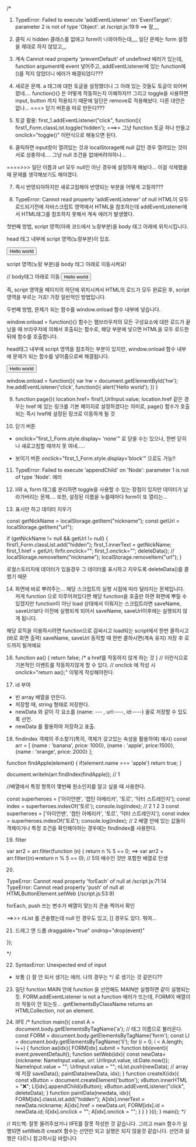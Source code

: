 /*
1. TypeError: Failed to execute 'addEventListener' on 'EventTarget': parameter 2 is not of type 'Object'.
    at /script.js:19:9
==> 잘,,,,

2. 클릭 시 hidden 클래스를 없애고 form이 나와야하는데,,,, 일단 문제는 form 설정을 제대로 하지 않았고,,,

3. 계속 Cannot read property 'preventDefault' of undefined 에러가 있는데,
function argument에 event 넣어주고, addEventListener에 있는 function에 ()를 적지 않았더니 에러가 해결되었다???

4. 새로운 문제. a 태그에 대한 토글을 설정했더니 그 아래 있는 것들도 토글이 되어버렸네....
function(){} 은 어떻게 작동하는지 이해하자!!! 
그리고 toggle을 사용하면 input, button 까지 적용되기 때문에 일단은 remove로 적용해놨다. 다른 대안은 없나... ===> 닫기 버튼을 따로 만든다???

5. 토글 활용: first_1.addEventListener("click", function(){
  first1_Form.classList.toggle('hidden');
===>> 그냥 function 토글 하나 만들고 onclick="toggle()" 이런식으로 해놓으면 된다. 

6. 클릭하면 input창이 열려있는 것과 localStorage에 null 값인 경우 열려있는 것이 서로 상충하네.... 그냥 null 조건을 없애버려야하나... 

====>>> 일단 이름과 url 모두 null인 아닌 경우에 설정하게 해놨다... 이걸 삭제했을 때 문제를 생각해보기도 해야겠다. 

7. 즉시 반영되야하지만 새로고침해야 반영되는 부분을 어떻게 고칠까???


8. TypeError: Cannot read property 'addEventListener' of null
HTML이 모두 로드되기전에 자바스크립트 영역에서 HTML을 참조하는데 addEventListener에서 HTML태그를 참조하지 못해서 계속 에러가 발생했다.

첫번째 방법, script 영역(아래 코드에서 노랑부분)을 body 태그 아래에 위치시킵니다.

head 태그 내부에 script 영역(노랑부분)이 있죠.
<!DOCTYPE html> <html> <head> <script src="myscript.js"></script> </head> <body> <input type="button" id="hw" value="Hello world" /> </body> </html>
script 영역(노랑 부분)을 body 태그 아래로 이동시켜요!

<!DOCTYPE html> <html> <head> // body태그 아래로 이동 </head> <body> <input type="button" id="hw" value="Hello world" /> </body> <script src="myscript.js"></script> </html>
즉, script 영역을 페이지의 하단에 위치시켜서 HTML의 로드가 모두 완료된 후, script 영역을 부르는 거죠!
가장 일반적인 방법입니다.

두번째 방법, 문제가 되는 함수를 window.onload 함수 내부에 넣습니다.

window.onload = function(){} 함수는 웹브라우저의 모든 구성요소에 대한 로드가 끝났을 때 브라우저에 의해서 호출되는 함수로,
해당 부분에 넣으면 HTML을 모두 로드한 뒤에 함수를 호출합니다. 

head태그 내부에 script 영역을 참조하는 부분이 있지만, window.onload 함수 내부에 문제가 되는 함수를 넣어줌으로써 해결됩니다.

<!DOCTYPE html> <html> <head> <script src="script2.js"></script> </head> <body> <input type="button" id="hw" value="Hello world" /> </body> </html>

window.onload = function(){ var hw = document.getElementById('hw'); hw.addEventListener('click', function(){ alert('Hello world'); }) }

9. function page(){
  location.href= first1_UrlInput.value;
location.href 같은 경우는 href 에 있는 링크를 기본 페이지로 설정하겠다는 의미로, page() 함수가 호출되는 즉시 href에 설정된 링크로 이동하게 될 것

10. 닫기 버튼
- onclick="first_1_Form.style.display= 'none'" 로 닫을 수는 있으나, 한번 닫히나 새로고침할 때까지 못 여네.....

+ 보이기 버튼
onclick="first_1_Form.style.display='block'" 으로도 가능!!

11. TypeError: Failed to execute 'appendChild' on 'Node': parameter 1 is not of type 'Node'. 에러

12. li와 a, form 태그를 분리하면 toggle을 사용할 수 있는 장점이 있지만 데이터가 날라가버리는 문제.... 또한, 설정된 이름을 누를때마다 form이 또 열리는...
 
13. 표시만 하고 데이터 지우기

const getNickName = localStorage.getItem("nickname");
const getUrl = localStorage.getItem("url");

if (getNickName != null && getUrl != null) {
  first1_Form.classList.add("hidden");
  first_1.innerText = getNickName;
  first_1.href = getUrl;
  firfir.onclick=""; 
  first_1.onclick=""; 
  deleteData(); // localStorage.removeItem("nickname"); localStorage.removeItem("url");
} 

로컬스토리지에 데이터가 있을경우 그 데이터를 표시하고 지우도록 deleteData()를 콜했기 때문

14. 화면에 바로 뿌려주는...
해당 스크립트의 실행 시점에 따라 달라지는 문제입니다.
저게 function 으로 이루어져있다면 해당 function을 호출만 하면 화면에 뿌릴 수 있겠지만
function이 아닌 load 상태에서 이뤄지는 스크립트라면
saveName, saveUrl보다 이전에 실행되게 되어서
saveName, saveUrl이후에는 실행되지 않게 됩니다.

해당 로직을 이용하시려면 function으로 감싸시고 load되는 script에서 한번 콜하시고(바로 화면 출력)
saveName, saveUrl 동작할 때 한번 콜하시면(계속 유지) 저장 후 로드까지 될꺼에요

16. function aa() {
  return false; /* a href를 작동하지 않게 하는 것 
} // 이런식으로 기본적인 이벤트를 작동하지않게 할 수 있다.
// onclick 에 작성 시  onclick="return aa();"  이렇게 작성해야한다.


17. id 부여
- 빈 array 배열을 만든다.
- 저장할 때,  string 형태로 저장한다.
- newData 와 같이 각 요소를 {name: --- , url:----, id:----} 꼴로 저장할 수 있도록 선언.
- newData 를 활용하여 저장하고 표출.


18. findindex 객체의 주소찾기(특히, 객체가 갖고있는 속성을 활용하여)
예시)
const arr = [
  {name : 'banana', price: 1000},
  {name : 'apple', price:1500},
  {name : 'orange', price: 2000}
];

function findApple(element)  {
  if(element.name === 'apple') return true;
}

document.writeln(arr.findIndex(findApple)); // 1

//배열에서 특정 항목이 몇번째 원소인지를 알고 싶을 때 사용한다.

const superheroes = ['아이언맨', '캡틴 아메리카', '토르', '닥터 스트레인지'];
const index = superheroes.indexOf('토르');
console.log(index); // 2
1
2
3
const superheroes = ['아이언맨', '캡틴 아메리카', '토르', '닥터 스트레인지'];
const index = superheroes.indexOf('토르');
console.log(index); // 2
배열 안에 있는 값들이 객체이거나 특정 조건을 확인해야하는 경우에는 findIndex를 사용한다.


19. filter

var arr2 = arr.filter(function (n) {
    return n % 5 == 0;
==> var arr2 = arr.filter((n)=>return n % 5 == 0);
// 5의 배수인 것만 포함한 배열로 탄생


20. 
TypeError: Cannot read property 'forEach' of null
    at /script.js:71:14
TypeError: Cannot read property 'push' of null
    at HTMLButtonElement.setWeb (/script.js:53:9)

forEach, push 쓰는 변수가 배열이 맞는지 콘솔 찍어서 확인

==>>> nList 를 콘솔했는데 null 인 경우도 있고, [] 경우도 있다. 뭐여...

21. 드래그 앤 드롭
draggable="true" ondrop="drop(event)"

});

*/

22. SyntaxError: Unexpected end of input
- 보통 {} 잘 안 되서 생기는 에러. 나의 경우는 */ 로 생기는 것 같은디??

23.  일단 function MAIN 안에 function 을 선언해도 MAIN만 실행하면 같이 실행되는 듯. 
 FORM.addEventListener is not a function 에러가 뜨는데, FORM이 배열이라 작동이 안 되는듯... 
 getElementsByClassName returns an HTMLCollection, not an element. 


 24. IIFE
 /*
function main(){
  const A = document.body.getElementsByTagName('a'); // 태그 이름으로 불러온다.
  const FORM = document.body.getElementsByTagName('form');
  const LI = document.body.getElementsByTagName('li');
    for (i = 0; i < A.length; i++) {
          function aa(idx){
            FORM[idx].submit = function bb(event){
              event.preventDefault();
              function setWeb(idx){
                  const newData= {nickname: NameInput.value, url: UrlInput.value, id:Date.now()};
                  NameInput.value = "";
    UrlInput.value = "";
                  nList.push(newData); // array에 저장
                  saveData();
                  paintData(newData, idx);
            }
          function createX(idx){
              const xButton = document.createElement('button');
              xButton.innerHTML = "❌";
              LI[idx].appendChild(xButton); 
              xButton.addEventListener("click", deleteData); 
        }
          function paintData(newdata, idx){
              FORM[idx].classList.add("hidden");
              A[idx].innerText = newData.nickname;
              A[idx].href = newData.url;
              FORM[idx].id = newData.id; 
              li[idx].onclick = ""; 
              A[idx].onclick = "";
            } 
          }
        }
      }(i);
}
main();
*/


// 피드백: 잘못 올려주셨거나 IIFE를 잘못 작성한 것 같습니다. 그리고 main 함수가 실행되면 setWeb과 creatX 함수는 선언만 되고 실행은 되지 않을것 같습니다. 선언과 실행은 다르니 참고하시길 바랍니다
